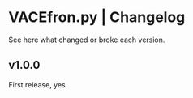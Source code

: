 # VACEfron.py | Changelog
See here what changed or broke each version.

## v1.0.0
First release, yes.